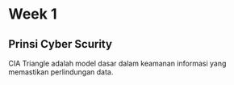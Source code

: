 # Week 1 
## Prinsi Cyber Scurity
<p>
    CIA Triangle adalah model dasar dalam keamanan informasi yang memastikan perlindungan data.
</p>
